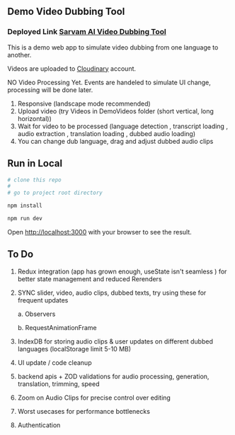 ## Demo Video Dubbing Tool

### Deployed Link [Sarvam AI Video Dubbing Tool](https://video-dub-sarvam-ai.vercel.app/)

This is a demo web app to simulate video dubbing from one language to another.

Videos are uploaded to [Cloudinary](https://console.cloudinary.com/) account.

NO Video Processing Yet. Events are handeled to simulate UI change, processing will be done later.

1. Responsive (landscape mode recommended)
2. Upload video (try Videos in DemoVideos folder (short vertical, long horizontal))
3. Wait for video to be processed (language detection , transcript loading , audio extraction , translation loading , dubbed audio loading)
4. You can change dub language, drag and adjust dubbed audio clips

## Run in Local

```bash
# clone this repo
#
# go to project root directory

npm install

npm run dev
```

Open [http://localhost:3000](http://localhost:3000) with your browser to see the result.

## To Do

1. Redux integration (app has grown enough, useState isn't seamless ) for better state management and reduced Rerenders
2. SYNC slider, video, audio clips, dubbed texts, try using these for frequent updates

   a. Observers

   b. RequestAnimationFrame

3. IndexDB for storing audio clips & user updates on different dubbed languages (localStorage limit 5-10 MB)
4. UI update / code cleanup
5. backend apis + ZOD validations for audio processing, generation, translation, trimming, speed
6. Zoom on Audio Clips for precise control over editing
7. Worst usecases for performance bottlenecks
8. Authentication
